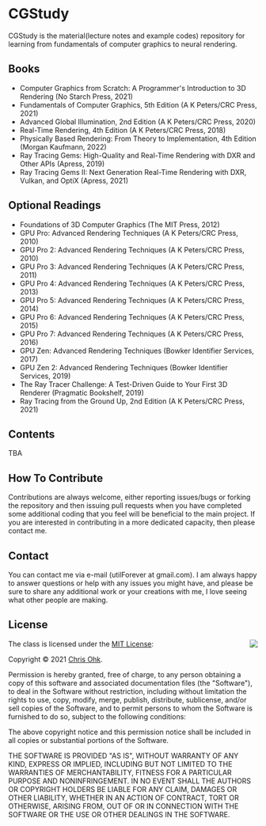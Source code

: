 # CGStudy

CGStudy is the material(lecture notes and example codes) repository for learning from fundamentals of computer graphics to neural rendering.

## Books

- Computer Graphics from Scratch: A Programmer's Introduction to 3D Rendering (No Starch Press, 2021)
- Fundamentals of Computer Graphics, 5th Edition (A K Peters/CRC Press, 2021)
- Advanced Global Illumination, 2nd Edition (A K Peters/CRC Press, 2020)
- Real-Time Rendering, 4th Edition (A K Peters/CRC Press, 2018)
- Physically Based Rendering: From Theory to Implementation, 4th Edition (Morgan Kaufmann, 2022)
- Ray Tracing Gems: High-Quality and Real-Time Rendering with DXR and Other APIs (Apress, 2019)
- Ray Tracing Gems II: Next Generation Real-Time Rendering with DXR, Vulkan, and OptiX (Apress, 2021)

## Optional Readings

- Foundations of 3D Computer Graphics (The MIT Press, 2012)
- GPU Pro: Advanced Rendering Techniques (A K Peters/CRC Press, 2010)
- GPU Pro 2: Advanced Rendering Techniques (A K Peters/CRC Press, 2010)
- GPU Pro 3: Advanced Rendering Techniques (A K Peters/CRC Press, 2011)
- GPU Pro 4: Advanced Rendering Techniques (A K Peters/CRC Press, 2013)
- GPU Pro 5: Advanced Rendering Techniques (A K Peters/CRC Press, 2014)
- GPU Pro 6: Advanced Rendering Techniques (A K Peters/CRC Press, 2015)
- GPU Pro 7: Advanced Rendering Techniques (A K Peters/CRC Press, 2016)
- GPU Zen: Advanced Rendering Techniques (Bowker Identifier Services, 2017)
- GPU Zen 2: Advanced Rendering Techniques (Bowker Identifier Services, 2019)
- The Ray Tracer Challenge: A Test-Driven Guide to Your First 3D Renderer (Pragmatic Bookshelf, 2019)
- Ray Tracing from the Ground Up, 2nd Edition (A K Peters/CRC Press, 2021)

## Contents

TBA

## How To Contribute

Contributions are always welcome, either reporting issues/bugs or forking the repository and then issuing pull requests when you have completed some additional coding that you feel will be beneficial to the main project. If you are interested in contributing in a more dedicated capacity, then please contact me.

## Contact

You can contact me via e-mail (utilForever at gmail.com). I am always happy to answer questions or help with any issues you might have, and please be sure to share any additional work or your creations with me, I love seeing what other people are making.

## License

<img align="right" src="http://opensource.org/trademarks/opensource/OSI-Approved-License-100x137.png">

The class is licensed under the [MIT License](http://opensource.org/licenses/MIT):

Copyright &copy; 2021 [Chris Ohk](http://www.github.com/utilForever).

Permission is hereby granted, free of charge, to any person obtaining a copy of this software and associated documentation files (the "Software"), to deal in the Software without restriction, including without limitation the rights to use, copy, modify, merge, publish, distribute, sublicense, and/or sell copies of the Software, and to permit persons to whom the Software is furnished to do so, subject to the following conditions:

The above copyright notice and this permission notice shall be included in all copies or substantial portions of the Software.

THE SOFTWARE IS PROVIDED "AS IS", WITHOUT WARRANTY OF ANY KIND, EXPRESS OR IMPLIED, INCLUDING BUT NOT LIMITED TO THE WARRANTIES OF MERCHANTABILITY, FITNESS FOR A PARTICULAR PURPOSE AND NONINFRINGEMENT. IN NO EVENT SHALL THE AUTHORS OR COPYRIGHT HOLDERS BE LIABLE FOR ANY CLAIM, DAMAGES OR OTHER LIABILITY, WHETHER IN AN ACTION OF CONTRACT, TORT OR OTHERWISE, ARISING FROM, OUT OF OR IN CONNECTION WITH THE SOFTWARE OR THE USE OR OTHER DEALINGS IN THE SOFTWARE.
